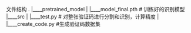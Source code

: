 文件结构
.
|____pretrained_model
| |____model_final.pth # 训练好的识别模型
|____src
| |____test.py  # 对整张验证码进行分割和识别，计算精度
| |____create_code.py #生成验证码数据集